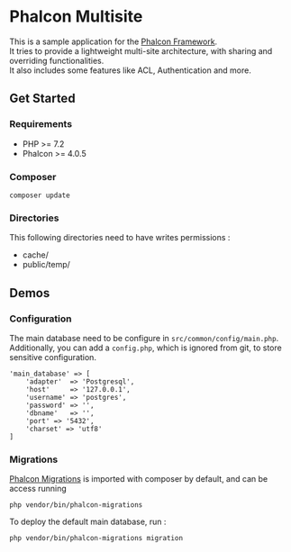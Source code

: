 # Phalcon Multisite

This is a sample application for the [Phalcon Framework](https://github.com/phalcon/cphalcon). \
It tries to provide a lightweight multi-site architecture, with sharing and overriding functionalities. \
It also includes some features like ACL, Authentication and more.


## Get Started

### Requirements

* PHP >= 7.2
* Phalcon >= 4.0.5

### Composer

```
composer update
```
    
### Directories

This following directories need to have writes permissions : 

* cache/
* public/temp/


## Demos

### Configuration

The main database need to be configure in `src/common/config/main.php`. \
Additionally, you can add a `config.php`, which is ignored from git, to store sensitive configuration.

```
'main_database' => [
    'adapter'  => 'Postgresql',
    'host'     => '127.0.0.1',
    'username' => 'postgres',
    'password' => '',
    'dbname'   => '',
    'port' => '5432',
    'charset' => 'utf8'
]
```

### Migrations

[Phalcon Migrations](https://docs.phalcon.io/4.0/en/db-migrations) is imported with composer by default, and can be access running 

    php vendor/bin/phalcon-migrations
    
To deploy the default main database, run :

    php vendor/bin/phalcon-migrations migration 